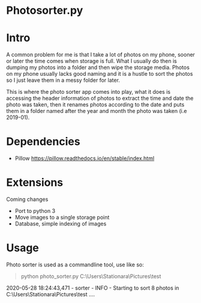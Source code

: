# Photosorter.py

# Intro
A common problem for me is that I take a lot of photos on my phone, sooner or later the time comes when storage is full.
What I usually do then is dumping my photos into a folder and then wipe the storage media. Photos on my phone usually
lacks good naming and it is a hustle to sort the photos so I just leave them in a messy folder for later.

This is where the photo sorter app comes into play, what it does is accessing the header information of photos to extract
the time and date the photo was taken, then it renames photos according to the date and puts them in a folder named
after the year and month the photo was taken (i.e 2019-01).

# Dependencies

* Pillow
    https://pillow.readthedocs.io/en/stable/index.html

# Extensions

Coming changes

* Port to python 3
* Move images to a single storage point
* Database, simple indexing of images

# Usage

Photo sorter is used as a commandline tool, use like so:

> python photo_sorter.py C:\Users\Stationara\Pictures\test

2020-05-28 18:24:43,471 - sorter - INFO - Starting to sort 8 photos in C:\Users\Stationara\Pictures\test ....